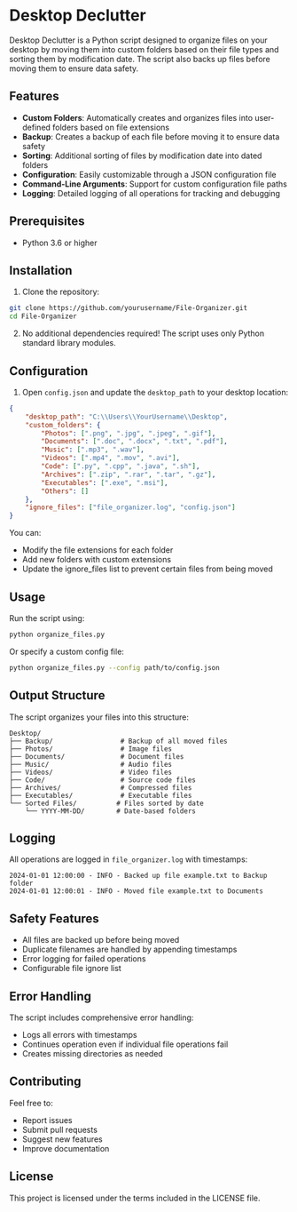 # Desktop Declutter

Desktop Declutter is a Python script designed to organize files on your desktop by moving them into custom folders based on their file types and sorting them by modification date. The script also backs up files before moving them to ensure data safety.

## Features

- **Custom Folders**: Automatically creates and organizes files into user-defined folders based on file extensions
- **Backup**: Creates a backup of each file before moving it to ensure data safety
- **Sorting**: Additional sorting of files by modification date into dated folders
- **Configuration**: Easily customizable through a JSON configuration file
- **Command-Line Arguments**: Support for custom configuration file paths
- **Logging**: Detailed logging of all operations for tracking and debugging

## Prerequisites

- Python 3.6 or higher

## Installation

1. Clone the repository:
```bash
git clone https://github.com/yourusername/File-Organizer.git
cd File-Organizer
```

2. No additional dependencies required! The script uses only Python standard library modules.

## Configuration

1. Open `config.json` and update the `desktop_path` to your desktop location:

```json
{
    "desktop_path": "C:\\Users\\YourUsername\\Desktop",
    "custom_folders": {
        "Photos": [".png", ".jpg", ".jpeg", ".gif"],
        "Documents": [".doc", ".docx", ".txt", ".pdf"],
        "Music": [".mp3", ".wav"],
        "Videos": [".mp4", ".mov", ".avi"],
        "Code": [".py", ".cpp", ".java", ".sh"],
        "Archives": [".zip", ".rar", ".tar", ".gz"],
        "Executables": [".exe", ".msi"],
        "Others": []
    },
    "ignore_files": ["file_organizer.log", "config.json"]
}
```

You can:
- Modify the file extensions for each folder
- Add new folders with custom extensions
- Update the ignore_files list to prevent certain files from being moved

## Usage

Run the script using:

```bash
python organize_files.py
```

Or specify a custom config file:

```bash
python organize_files.py --config path/to/config.json
```

## Output Structure

The script organizes your files into this structure:

```
Desktop/
├── Backup/                 # Backup of all moved files
├── Photos/                 # Image files
├── Documents/              # Document files
├── Music/                  # Audio files
├── Videos/                 # Video files
├── Code/                   # Source code files
├── Archives/               # Compressed files
├── Executables/            # Executable files
└── Sorted Files/          # Files sorted by date
    └── YYYY-MM-DD/        # Date-based folders
```

## Logging

All operations are logged in `file_organizer.log` with timestamps:

```
2024-01-01 12:00:00 - INFO - Backed up file example.txt to Backup folder
2024-01-01 12:00:01 - INFO - Moved file example.txt to Documents
```

## Safety Features

- All files are backed up before being moved
- Duplicate filenames are handled by appending timestamps
- Error logging for failed operations
- Configurable file ignore list

## Error Handling

The script includes comprehensive error handling:
- Logs all errors with timestamps
- Continues operation even if individual file operations fail
- Creates missing directories as needed

## Contributing

Feel free to:
- Report issues
- Submit pull requests
- Suggest new features
- Improve documentation

## License

This project is licensed under the terms included in the LICENSE file.